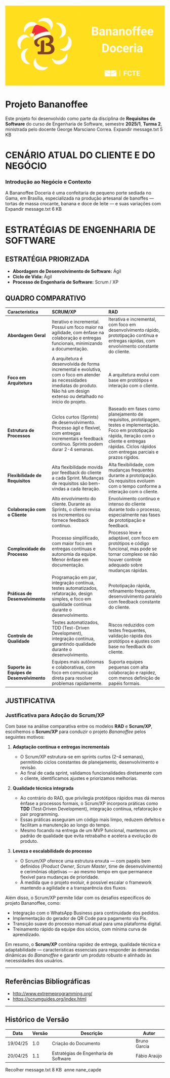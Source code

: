 ![logo bananoffee](assets/banner.png)

# Projeto Bananoffee

Este projeto foi desenvolvido como parte da disciplina de **Requisitos de Software** do curso de Engenharia de Software, semestre **2025/1**, **Turma 2**, ministrada pelo docente George Marsciano Correa.
Expandir
message.txt
5 KB
# CENÁRIO ATUAL DO CLIENTE E DO NEGÓCIO

### Introdução ao Negócio e Contexto

A Bananoffee Doceria é uma confeitaria de pequeno porte sediada no Gama, em Brasília, especializada na
produção artesanal de banoffes — tortas de massa crocante, banana e doce de leite — e suas variações com
Expandir
message.txt
6 KB
# ESTRATÉGIAS DE ENGENHARIA DE SOFTWARE

## ESTRATÉGIA PRIORIZADA

- **Abordagem de Desenvolvimento de Software:** Ágil
- **Ciclo de Vida:** Ágil
- **Processo de Engenharia de Software:** Scrum / XP

## QUADRO COMPARATIVO

| Característica                            | SCRUM/XP                                                                                                                                                                               | RAD                                                                                                                                                                                                                    |
| :---------------------------------------- | :------------------------------------------------------------------------------------------------------------------------------------------------------------------------------------- | :--------------------------------------------------------------------------------------------------------------------------------------------------------------------------------------------------------------------- |
| **Abordagem Geral**                       | Iterativo e incremental. Possui um foco maior na agilidade, com ênfase na colaboração e entregas funcionais, minimizando a documentação.                                               | Iterativa e incremental, com foco em desenvolvimento rápido, prototipação contínua e entregas rápidas, com envolvimento constante do cliente.                                                                          |
| **Foco em Arquitetura**                   | A arquitetura é desenvolvida de forma incremental e evolutiva, com o foco em atender às necessidades imediatas do produto. Não há um design extenso ou detalhado no início do projeto. | A arquitetura evolui com base em protótipos e interação com o cliente.                                                                                                                                                 |
| **Estrutura de Processos**                | Ciclos curtos (Sprints) de desenvolvimento. Processo ágil e flexível, com entregas incrementais e feedback contínuo. Sprints podem durar 2-4 semanas.                                  | Baseado em fases como planejamento de requisitos, prototipagem, testes e implementação. Foco em prototipação rápida, iteração com o cliente e entregas rápidas. Ciclos rápidos com entregas parciais e prazos rígidos. |
| **Flexibilidade de Requisitos**           | Alta flexibilidade movida por feedback do cliente a cada Sprint. Mudanças de requisitos são bem-vindas a cada iteração.                                                                | Alta flexibilidade, com mudanças frequentes durante a prototipação. Os requisitos evoluem com o tempo conforme a interação com o cliente.                                                                              |
| **Colaboração com o Cliente**             | Alto envolvimento do cliente. Durante as Sprints, o cliente revisa os incrementos ou fornece feedback contínuo.                                                                        | Envolvimento contínuo e intenso do cliente durante todo o processo, especialmente nas fases de prototipação e feedback.                                                                                                |
| **Complexidade do Processo**              | Processo simplificado, com maior foco em entregas contínuas e autonomia da equipe. Menor ênfase em documentação.                                                                       | Processo leve e adaptável, com foco em protótipos e código funcional, mas pode se tornar complexo se não houver controle adequado sobre mudanças rápidas.                                                              |
| **Práticas de Desenvolvimento**           | Programação em par, integração contínua, testes automatizados, refatoração, design simples, e foco em qualidade contínua durante o desenvolvimento.                                    | Prototipação rápida, refinamento frequente, desenvolvimento paralelo com feedback constante do cliente.                                                                                                                |
| **Controle de Qualidade**                 | Testes automatizados, TDD (Test-Driven Development), integração contínua, garantindo qualidade durante o desenvolvimento.                                                              | Riscos reduzidos com testes frequentes, validação rápida dos protótipos e ajustes com base no feedback do cliente.                                                                                                     |
| **Suporte às Equipes de Desenvolvimento** | Equipes mais autônomas e colaborativas, com foco em comunicação direta para resolver problemas rapidamente.                                                                            | Suporta equipes pequenas com alta colaboração e rapidez, com menos definição de papéis formais.                                                                                                                        |

## JUSTIFICATIVA

### Justificativa para Adoção do Scrum/XP

Com base na análise comparativa entre os modelos **RAD** e **Scrum/XP**, escolhemos o **Scrum/XP** para conduzir o projeto _Bananoffee_ pelos seguintes motivos:

1. **Adaptação contínua e entregas incrementais**

   - O Scrum/XP estrutura-se em sprints curtos (2–4 semanas), permitindo ciclos constantes de planejamento, desenvolvimento e revisão.
   - Ao final de cada sprint, validamos funcionalidades diretamente com o cliente, identificamos ajustes e priorizamos melhorias.

2. **Qualidade técnica integrada**

   - Ao contrário do RAD, que privilegia protótipos rápidos mas dá menos ênfase a processos formais, o Scrum/XP incorpora práticas como **TDD** (Test‑Driven Development), integração contínua, refatoração e pair programming.
   - Essas práticas asseguram um código mais limpo, reduzem defeitos e facilitam a manutenção ao longo do tempo.
   - Mesmo focando na entrega de um MVP funcional, mantemos um padrão de qualidade que evita retrabalho e acelera a evolução do produto.

3. **Leveza e escalabilidade do processo**
   - O Scrum/XP oferece uma estrutura enxuta — com papéis bem definidos (_Product Owner_, _Scrum Master_, time de desenvolvimento) e cerimônias objetivas — ao mesmo tempo em que permanece flexível para mudanças de prioridade.
   - À medida que o projeto evoluir, é possível escalar o framework mantendo a agilidade e a transparência dos fluxos.

Além disso, o Scrum/XP permite lidar com os desafios específicos do projeto Bananoffee, como:

- Integração com o WhatsApp Business para continuidade dos pedidos.
- Implementação do gerador de QR Code para pagamento via Pix.
- Transição suave do processo manual atual para uma plataforma digital.
- Treinamento rápido da equipe dos sócios, com mínima curva de aprendizado.

Em resumo, o **Scrum/XP** combina rapidez de entrega, qualidade técnica e adaptabilidade — características essenciais para responder às demandas dinâmicas do _Bananoffee_ e garantir um produto robusto e alinhado às necessidades dos usuários.

---

## Referências Bibliográficas

- http://www.extremeprogramming.org/
- https://scrumguides.org/index.html

---

## Histórico de Versão

| Data     | Versão | Descrição                             | Autor        |
| -------- | ------ | ------------------------------------- | ------------ |
| 19/04/25 | 1.0    | Criação do Documento                  | Bruno Garcia |
| 20/04/25 | 1.1    | Estratégias de Engenharia de Software | Fábio Araújo |
Recolher
message.txt
8 KB
﻿
anne
nane_capde
 